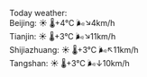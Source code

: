 Today weather:  
Beijing: ☀️   🌡️+4°C 🌬️↘4km/h  
Tianjin: ☀️   🌡️+3°C 🌬️↘11km/h  
Shijiazhuang: ☀️   🌡️+3°C 🌬️↖11km/h  
Tangshan: ☀️   🌡️+3°C 🌬️↓10km/h  
